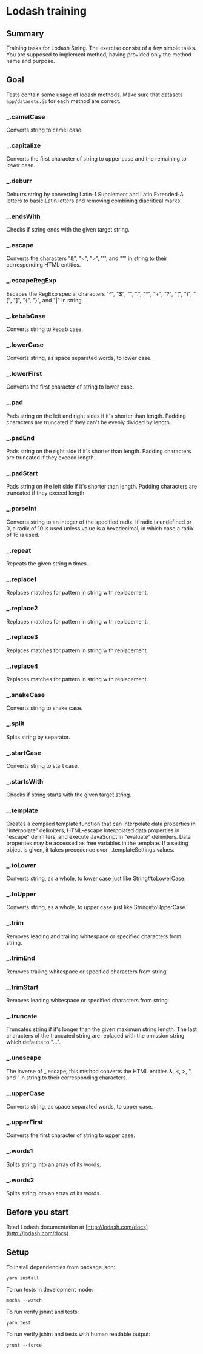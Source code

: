 # Lodash training

## Summary

Training tasks for Lodash String. The exercise consist of a few simple tasks.
You are supposed to implement method, having provided only the method name and purpose.

## Goal

Tests contain some usage of lodash methods.
Make sure that datasets `app/datasets.js` for each method are correct.

### _.camelCase

Converts string to camel case.

### _.capitalize

Converts the first character of string to upper case and the remaining to lower case.

### _.deburr

Deburrs string by converting Latin-1 Supplement and Latin Extended-A letters to basic Latin letters and removing combining diacritical marks.

### _.endsWith
	
Checks if string ends with the given target string.

### _.escape
	
Converts the characters "&", "<", ">", '"', and "'" in string to their corresponding HTML entities.
	
### _.escapeRegExp

Escapes the RegExp special characters "^", "$", "", ".", "*", "+", "?", "(", ")", "[", "]", "{", "}", and "|" in string.

### _.kebabCase

Converts string to kebab case.

### _.lowerCase

Converts string, as space separated words, to lower case.

### _.lowerFirst

Converts the first character of string to lower case.

### _.pad

Pads string on the left and right sides if it's shorter than length. Padding characters are truncated if they can't be evenly divided by length.

### _.padEnd

Pads string on the right side if it's shorter than length. Padding characters are truncated if they exceed length.

### _.padStart
	
Pads string on the left side if it's shorter than length. Padding characters are truncated if they exceed length.
	
### _.parseInt

Converts string to an integer of the specified radix. If radix is undefined or 0, a radix of 10 is used unless value is a hexadecimal, in which case a radix of 16 is used.

### _.repeat

Repeats the given string n times.

### _.replace1

Replaces matches for pattern in string with replacement.

### _.replace2

Replaces matches for pattern in string with replacement.

### _.replace3

Replaces matches for pattern in string with replacement.

### _.replace4

Replaces matches for pattern in string with replacement.

### _.snakeCase

Converts string to snake case.

### _.split

Splits string by separator.

### _.startCase

Converts string to start case.

### _.startsWith

Checks if string starts with the given target string.

### _.template

Creates a compiled template function that can interpolate data properties in "interpolate" delimiters, HTML-escape interpolated data properties in "escape" delimiters, and execute JavaScript in "evaluate" delimiters. Data properties may be accessed as free variables in the template. If a setting object is given, it takes precedence over _.templateSettings values.

### _.toLower

Converts string, as a whole, to lower case just like String#toLowerCase.

### _.toUpper

Converts string, as a whole, to upper case just like String#toUpperCase.

### _.trim

Removes leading and trailing whitespace or specified characters from string.

### _.trimEnd

Removes trailing whitespace or specified characters from string.

### _.trimStart

Removes leading whitespace or specified characters from string.

### _.truncate

Truncates string if it's longer than the given maximum string length. The last characters of the truncated string are replaced with the omission string which defaults to "...".

### _.unescape

The inverse of _.escape; this method converts the HTML entities &amp;, &lt;, &gt;, &quot;, and &#39; in string to their corresponding characters.

### _.upperCase

Converts string, as space separated words, to upper case.

### _.upperFirst

Converts the first character of string to upper case.

### _.words1

Splits string into an array of its words.

### _.words2	
 
Splits string into an array of its words.


## Before you start

Read Lodash documentation at [http://lodash.com/docs](http://lodash.com/docs).

## Setup
To install dependencies from package.json:

    yarn install

To run tests in development mode:

    mocha --watch

To run verify jshint and tests:

    yarn test

To run verify jshint and tests with human readable output:

    grunt --force
